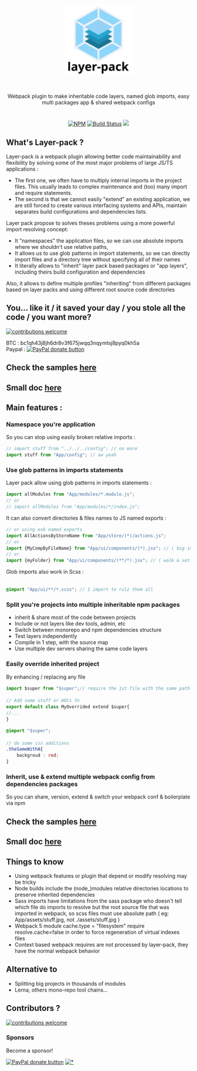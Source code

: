 
<p align="center"><img  width="192" src ="https://github.com/layer-pack/layer-pack/raw/master/doc/assets/logo.svg?sanitize=true" /></p>
<br/>
<p align="center">
Webpack plugin to make inheritable code layers, named glob imports, easy multi packages app & shared webpack configs
</p>
<h1></h1>
<p align="center">
<a href="https://www.npmjs.com/package/layer-pack">
<img src="https://img.shields.io/npm/v/layer-pack.svg" alt="NPM" /></a>
<a href="https://travis-ci.org/n8tz/layer-pack-samples">
<img src="https://travis-ci.org/n8tz/layer-pack-samples.svg?branch=master" alt="Build Status" /></a>
<img src="https://img.shields.io/badge/contributions-welcome-brightgreen.svg?style=flat" />
</p>

## What's Layer-pack ?

Layer-pack is a webpack plugin allowing better code maintainability and flexibility by solving some of the most major problems of large JS/TS applications :

- The first one, we often have to multiply internal imports in the project files. This usually leads to complex maintenance and (too) many import and require statements.
- The second is that we cannot easily "extend" an existing application, we are still forced to create various interfacing systems and APIs, maintain separates build configurations and dependencies lists.

Layer pack propose to solves theses problems using a more powerful import resolving concept:

- It "namespaces" the application files, so we can use absolute imports where we shouldn't use relative paths, 
- It allows us to use glob patterns in import statements, so we can directly import files and a directory tree without specifying all of their names
- It literally allows to "inherit" layer pack based packages or "app layers", including theirs build configuration and dependencies

Also, it allows to define multiple profiles "inheriting" from different packages based on layer packs and using different root source code directories

## You... like it / it saved your day / you stole all the code / you want more?

[![contributions welcome](https://img.shields.io/badge/contributions-welcome-brightgreen.svg?style=flat)](#)

BTC     : bc1qh43j8jh6dr8v3f675jwqq3nqymtsj8pyq0kh5a<br/>
Paypal  : <span class="badge-paypal"><a href="https://www.paypal.com/donate/?hosted_button_id=ECHYGKY3GR7CN" title="Donate to this project using Paypal"><img src="https://img.shields.io/badge/paypal-donate-yellow.svg" alt="PayPal donate button" /></a></span>

## Check the samples [here](https://github.com/n8tz/layer-pack-samples)

## Small doc [here](doc/DOC.MD)

## Main features :

### Namespace you're application

So you can stop using easily broken relative imports :
```jsx
// import stuff from "../../../config"; // no more
import stuff from "App/config"; // aw yeah
```

### Use glob patterns in imports statements

Layer pack allow using glob patterns in imports statements :

```jsx
import allModules from "App/modules/*.module.js";
// or
// import allModules from "App/modules/*/index.js";
```

It can also convert directories & files names to JS named exports :

```jsx
// or using es6 named exports
import AllActionsByStoreName from "App/store/(*)/actions.js";
// or
import {MyCompByFileName} from "App/ui/components/(*).jsx"; // ( big import list to maintain ) no more ! :)
// or
import {myFolder} from "App/ui/components/(**/*).jsx"; // ( walk & set myFolder/MyComp in myFolder.MyComp )
```

Glob imports also work in Scss :

```scss

@import "App/ui/**/*.scss"; // 1 import to rulz them all

```

### Split you're projects into multiple inheritable npm packages 

- inherit & share most of the code between projects
- Include or not layers like dev tools, admin, etc
- Switch between monorepo and npm dependencies structure
- Test layers independently
- Compile in 1 step, with the source map
- Use multiple dev servers sharing the same code layers



### Easily override inherited project

By enhancing / replacing any file

```jsx
import $super from "$super";// require the 1st file with the same path name in the inherited packages

// Add some stuff or HOCs fn
export default class MyOverrided extend $super{
//...
}
```

```scss
@import "$super";

// do some css additions
.theSameWithA{
    backgroud : red;
}
```

### Inherit, use & extend multiple webpack config from dependencies packages

So you can share, version, extend & switch your webpack conf & boilerplate via npm

## Check the samples [here](https://github.com/n8tz/layer-pack-samples)

## Small doc [here](doc/DOC.MD)

## Things to know

- Using webpack features or plugin that depend or modify resolving may be tricky
- Node builds include the (node_)modules relative directories locations to preserve inherited dependencies 
- Sass imports have limitations from the sass package who doesn't tell which file do imports to resolve but the root source file that was imported in webpack, so scss files must use absolute path ( eg: App/assets/stuff.jpg, not ./assets/stuff.jpg )
- Webpack 5 module cache.type = "filesystem" require resolve.cache=false in order to force regeneration of virtual indexes files
- Context based webpack requires are not processed by layer-pack, they have the normal webpack behavior
 
## Alternative to

 - Splitting big projects in thousands of modules
 - Lerna, others mono-repo tool chains...

## Contributors ?

[![contributions welcome](https://img.shields.io/badge/contributions-welcome-brightgreen.svg?style=flat)](#)

<!-- BACKERS/ -->

<h3>Sponsors</h3>

Become a sponsor!

<span class="badge-paypal"><a href="https://www.paypal.com/cgi-bin/webscr?cmd=_s-xclick&hosted_button_id=YNJZ6NQYVPTPE" title="Donate to this project using Paypal"><img src="https://img.shields.io/badge/paypal-donate-yellow.svg" alt="PayPal donate button" /></a></span>
[![*](https://www.google-analytics.com/collect?v=1&tid=UA-82058889-1&cid=555&t=event&ec=project&ea=view&dp=%2Fproject%2Flayer-pack&dt=readme)](#)
